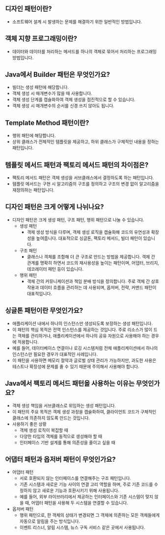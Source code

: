 ## 디자인 패턴이란?
- 소프트웨어 설계 시 발생하는 문제를 해결하기 위한 일반적인 방법입니다.

## 객체 지향 프로그래밍이란?
- 데이터와 데이터를 처리하는 메서드를 하나의 객체로 묶어서 처리하는 프로그래밍 방법입니다.

## Java에서 Builder 패턴은 무엇인가요?
- 빌더는 생성 패턴에 해당합니다.
- 객체 생성 시 매개변수가 많을 때 사용합니다.
- 객체 생성 단계를 캡슐화하여 객체 생성을 점진적으로 할 수 있습니다.
- 객체 생성 시 매개변수의 순서를 신경 쓰지 않아도 됩니다.

## Template Method 패턴이란?
- 행위 패턴에 해당합니다.
- 상위 클래스가 전체적인 템플릿을 제공하고, 하위 클래스가 구체적인 내용을 정하는 패턴입니다.

## 템플릿 메서드 패턴과 팩토리 메서드 패턴의 차이점은?
- 팩토리 메서드 패턴은 객체 생성을 서브클래스에서 결정하도록 하는 패턴입니다.
- 템플릿 메서드는 구현 시 알고리즘의 구조를 정의하고 구조의 변경 없이 알고리즘을 재정의하는 패턴입니다.

## 디자인 패턴은 크게 어떻게 나뉘나요?
- 디자인 패턴은 크게 생성 패턴, 구조 패턴, 행위 패턴으로 나눌 수 있습니다.
  - 생성 패턴
    - 객체 생성 방식을 다루며, 객체 생성 로직을 캡슐화해 코드의 유연성과 확장성을 높여줍니다. 대표적으로 싱글톤, 팩토리 메서드, 빌더 패턴이 있습니다.
  - 구조 패턴
    - 클래스나 객체를 조합해 더 큰 구조로 만드는 방법을 제공합니다. 객체 간 관계를 명확히 하면서 코드의 재사용성을 높이는 패턴이며, 어댑터, 브리지, 데코레이터 패턴 등이 있습니다.
  - 행위 패턴
    - 객체 간의 커뮤니케이션과 책임 분배 방식을 정의합니다. 주로 객체 간 상호작용과 데이터 흐름을 관리하는 데 사용되며, 옵저버, 전략, 커맨드 패턴이 대표적입니다.

## 싱글톤 패턴이란 무엇인가요?
- 애플리케이션 내에서 하나의 인스턴스만 생성되도록 보장하는 생성 패턴입니다.
- 이 패턴의 핵심 목적은 전역 인스턴스를 제공하는 것입니다. 주로 리소스가 많이 드는 객체를 관리하거나, 애플리케이션에서 하나의 공유 자원으로 사용해야 하는 경우에 적용합니다.
- 예를 들어, 데이터베이스 연결이나 로깅 시스템처럼 전체 애플리케이션에서 하나의 인스턴스만 필요한 경우가 대표적인 사례입니다.
- 이 패턴을 사용하면 메모리 절약과 글로벌 상태 관리가 가능하지만, 과도한 사용은 테스트나 확장성에 문제를 줄 수 있기 때문에 주의해서 사용해야 합니다.

## Java에서 팩토리 메서드 패턴을 사용하는 이유는 무엇인가요?
- 객체 생성 책임을 서브클래스로 위임하는 생성 패턴입니다.
- 이 패턴의 주요 목적은 객체 생성 과정을 캡슐화하여, 클라이언트 코드가 구체적인 클래스에 의존하지 않도록 만드는 것입니다.
- 사용하기 좋은 상황
  - 객체 생성 로직이 복잡할 때
  - 다양한 타입의 객체를 동적으로 생성해야 할 때
  - 인터페이스 기반 설계를 통해 의존성을 줄이고 싶을 때

## 어댑터 패턴과 옵저버 패턴이 무엇인가요?
- 어댑터 패턴
  - 서로 호환되지 않는 인터페이스를 연결해주는 구조 패턴입니다.
  - 기존 시스템과 새로운 기능 사이의 연결 고리 역할을 하며, 주로 기존 코드를 수정하지 않고 새로운 기능과 호환시키기 위해 사용됩니다.
  - 예를 들어, 외부 라이브러리에서 제공하는 인터페이스와 기존 시스템이 맞지 않을 때, 어댑터 패턴을 사용해 두 시스템을 연결할 수 있습니다.
- 옵저버 패턴
  - 행위 패턴으로, 한 객체의 상태가 변경되면 그 객체에 의존하는 모든 객체들에게 자동으로 알림을 주는 방식입니다.
  - 이벤트 리스너, 알림 시스템, 뉴스 구독 서비스 같은 곳에서 사용됩니다.
